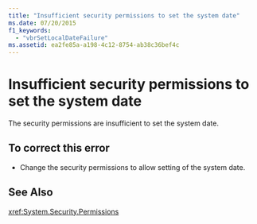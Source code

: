 ```yaml
---
title: "Insufficient security permissions to set the system date"
ms.date: 07/20/2015
f1_keywords: 
  - "vbrSetLocalDateFailure"
ms.assetid: ea2fe85a-a198-4c12-8754-ab38c36bef4c
---
```

# Insufficient security permissions to set the system date
The security permissions are insufficient to set the system date.  
  
## To correct this error  
  
- Change the security permissions to allow setting of the system date.  
  
## See Also  
 <xref:System.Security.Permissions>  
